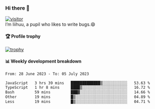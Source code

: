 ### Hi there 👋
[![visitor](https://visitor-badge.glitch.me/badge?page_id=liihuu&right_color=blue)](https://github.com/liihuu)<br>
I’m liihuu, a pupil who likes to write bugs.😄


#### 🏆 Profile trophy
[![trophy](https://github-profile-trophy.vercel.app?username=liihuu&margin-w=16&margin-h=16&rank=-C,-B)](https://github.com/liihuu)


#### 📊 Weekly development breakdown
<!--START_SECTION:waka-->

```txt
From: 28 June 2023 - To: 05 July 2023

JavaScript   3 hrs 39 mins   █████████████▒░░░░░░░░░░░   53.63 %
TypeScript   1 hr 8 mins     ████▒░░░░░░░░░░░░░░░░░░░░   16.72 %
Bash         59 mins         ███▓░░░░░░░░░░░░░░░░░░░░░   14.66 %
Other        19 mins         █▒░░░░░░░░░░░░░░░░░░░░░░░   04.89 %
Less         19 mins         █▒░░░░░░░░░░░░░░░░░░░░░░░   04.71 %
```

<!--END_SECTION:waka-->

<!--
**liihuu/liihuu** is a ✨ _special_ ✨ repository because its `README.md` (this file) appears on your GitHub profile.

Here are some ideas to get you started:

- 🔭 I’m currently working on ...
- 🌱 I’m currently learning ...
- 👯 I’m looking to collaborate on ...
- 🤔 I’m looking for help with ...
- 💬 Ask me about ...
- 📫 How to reach me: ...
- 😄 Pronouns: ...
- ⚡ Fun fact: ...
-->
